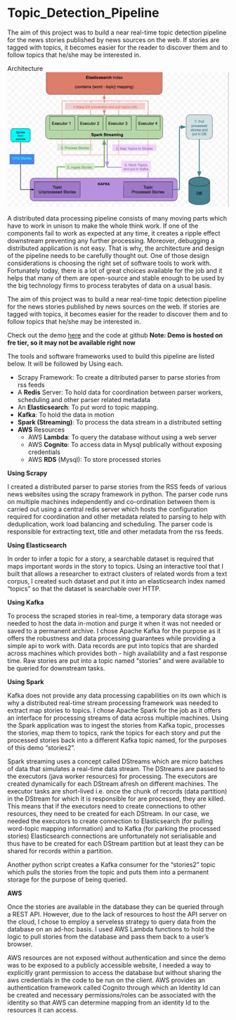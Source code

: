 # Topic_Detection_Pipeline
The aim of this project was to build a near real-time topic detection pipeline for the news stories published by news sources on the web. If stories are tagged with topics, it becomes easier for the reader to discover them and to follow topics that he/she may be interested in.

Architecture
![Topic Detection Data Pipeline](/bTopicDetectionPipelineArchitecture.png)

A distributed data processing pipeline consists of many moving parts which have to work in unison to make the whole think work. If one of the components fail to work as expected at any time, it creates a ripple effect downstream preventing any further processing. Moreover, debugging a distributed application is not easy. That is why, the architecture and design of the pipeline needs to be carefully thought out. One of those design considerations is choosing the right set of software tools to work with. Fortunately today, there is a lot of great choices available for the job and it helps that many of them are open-source and stable enough to be used by the big technology firms to process terabytes of data on a usual basis.

 The aim of this project was to build a near real-time topic detection pipeline for the news stories published by news sources on the web. If stories are tagged with topics, it becomes easier for the reader to discover them and to follow topics that he/she may be interested in.

Check out the demo [here](http://www.navitgrover.xyz/topics-detection) and the code at github
__Note: Demo is hosted on fre tier, so it may not be available right now__

 The tools and software frameworks used to build this pipeline are listed below. It will be followed by Using each.

* Scrapy Framework: To create a ditributed parser to parse stories from rss feeds
* A __Redis__ Server: To hold data for coordination between parser workers, scheduling and other parser related metadata
* An __Elasticsearch__: To put word to topic mapping.
* __Kafka__: To hold the data in motion
* __Spark (Streaming)__: To process the data stream in a distributed setting
* __AWS__ Resources
    * AWS __Lambda__: To query the database without using a web server
    * AWS __Cognito__: To access data in Mysql publically without exposing credentials
    * AWS __RDS__ (Mysql): To store processed stories

__Using Scrapy__

I created a distributed parser to parse stories from the RSS feeds of various news websites using the scrapy framework in python. The parser code runs on multiple machines independently and co-ordination between them is carried out using a central redis server which hosts the configuration required for coordination and other metadata related to parsing to help with deduplication, work load balancing and scheduling. The parser code is responsible for extracting text, title and other metadata from the rss feeds.

__Using Elasticsearch__

In order to infer a topic for a story, a searchable dataset is required that maps important words in the story to topics. Using an interactive tool that I built that allows a researcher to extract clusters of related words from a text corpus, I created such dataset and put it into an elasticsearch index named “topics” so that the dataset is searchable over HTTP. 

__Using Kafka__

To process the scraped stories in real-time, a temporary data storage was needed to host the data in-motion and purge it when it was not needed or saved to a permanent archive. I chose Apache Kafka for the purpose as it offers the robustness and data processing guarantees while providing a simple api to work with. Data records are put into topics that are sharded across machines which provides both - high availability and a fast response time. Raw stories are put into a topic named “stories” and were available to be queried for downstream tasks. 

__Using Spark__

 Kafka does not provide any data processing capabilities on its own which is why a distributed real-time stream processing framework was needed to extract map stories to topics. I chose Apache Spark for the job as it offers an interface for processing streams of data across multiple machines. Using the Spark application was to ingest the stories from Kafka topic, processes the stories, map them to topics, rank the topics for each story and put the processed stories back into a different Kafka topic named, for the purposes of this demo “stories2”.

Spark streaming uses a concept called DStreams which are micro batches of data that simulates a real-time data stream. The DStreams are passed to the executors (java worker resources) for processing. The executors are created dynamically for each DStream afresh on different machines. The executor tasks are short-lived i.e. once the chunk of records (data partition) in the DStream for which it is responsible for are processed, they are killed. This means that if the executors need to create connections to other resources, they need to be created for each DStream. In our case, we needed the executors to create connection to Elasticsearch (for pulling word-topic mapping information) and to Kafka (for parking the processed stories) Elasticsearch connections are unfortunately not serialisable and thus have to be created for each DStream partition but at least they can be shared for records within a partition.

Another python script creates a Kafka consumer for the “stories2” topic which pulls the stories from the topic and puts them into a permanent storage for the purpose of being queried. 


__AWS__
    
 Once the stories are available in the database they can be queried through a REST API. However, due to the lack of resources to host the API server on the cloud, I chose to employ a serveless strategy to query data from the database on an ad-hoc basis. I used AWS Lambda functions to hold the logic to pull stories from the database and pass them back to a user’s browser.

AWS resources are not exposed without authentication and since the demo was to be exposed to a publicly accessible website, I needed a way to explicitly grant permission to access the database but without sharing the aws credentials in the code to be run on the client. AWS provides an authentication framework called Cognito through which an Identity Id can be created and necessary permissions/roles can be associated with the identity so that AWS can determine mapping from an identity Id to the resources it can access.     
